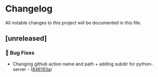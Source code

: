 # Changelog

All notable changes to this project will be documented in this file.

## [unreleased]

### 🐛 Bug Fixes

- Changing github action name and path + adding subdir for python-server - ([846193a](https://github.com/coding-kelps/finwar/commit/846193ad36f187807523fe62094e40108b9079ae))


<!-- generated by git-cliff -->

